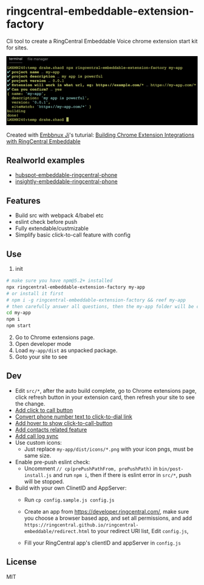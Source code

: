 # ringcentral-embeddable-extension-factory
Cli tool to create a RingCentral Embeddable Voice chrome extension start kit for sites.

![cli](screenshots/cli.png)

Created with [Embbnux Ji](https://github.com/embbnux)'s tuturial:
 [Building Chrome Extension Integrations with RingCentral Embeddable](https://medium.com/ringcentral-developers/build-a-chrome-extension-with-ringcentral-embeddable-bb6faee808a3)

## Realworld examples
- [hubspot-embeddable-ringcentral-phone](https://github.com/zxdong262/hubspot-embeddable-ringcentral-phone)
- [insightly-embeddable-ringcentral-phone](https://github.com/zxdong262/insightly-embeddable-ringcentral-phone)
## Features
- Build src with webpack 4/babel etc
- eslint check before push
- Fully extendable/custmizable
- Simplify basic click-to-call feature with config

## Use
1. init
```bash
# make sure you have npm@5.2+ installed
npx ringcentral-embeddable-extension-factory my-app
# or install it first
# npm i -g ringcentral-embeddable-extension-factory && reef my-app
# then carefully answer all questions, then the my-app folder will be create
cd my-app
npm i
npm start
```
2. Go to Chrome extensions page.
3. Open developer mode
4. Load `my-app/dist` as unpacked package.
5. Goto your site to see

## Dev
- Edit `src/*`, after the auto build complete, go to Chrome extensions page, click refresh button in your extension card, then refresh your site to see the change.
- [Add click to call button](docs/add-click-to-dial-button.md)
- [Convert phone number text to click-to-dial link](docs/convert-phone-number-text-to-click-to-dial-link.md)
- [Add hover to show click-to-call-button](docs/add-hover-to-show-click-to-call-button.md)
- [Add contacts related feature](docs/add-contacts-features.md)
- [Add call log sync](docs/add-call-log-sync.md)
- Use custom icons:
  * Just replace `my-app/dist/icons/*.png` with your icon pngs, must be same size.
- Enable pre-push eslint check:
  * Uncomment `// cp(prePushPathFrom, prePushPath)` in `bin/post-install.js` and run `npm i`, then if there is eslint error in `src/*`, push will be stopped.
- Build with your own ClinetID and AppServer:
  * Run `cp config.sample.js config.js`
  * Create an app from https://developer.ringcentral.com/, make sure you choose a browser based app, and set all permissions, and add `https://ringcentral.github.io/ringcentral-embeddable/redirect.html` to your redirect URI list, Edit `config.js`,

  * Fill your RingCentral app's clientID and appServer in `config.js`

## License
MIT





